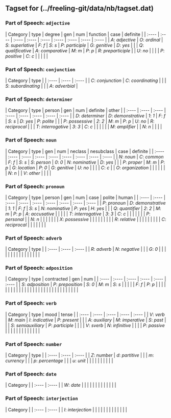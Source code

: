 ## Tagset for (../freeling-git/data/nb/tagset.dat)

### Part of Speech: `adjective`
| Category | type | degree | gen | num | function | case | definite |
| :----  | :---- | :---- | :---- | :---- | :---- | :---- | :---- | :---- |
 | *A*: _adjective_ | *O*: _ordinal_ | *S*: _superlative_ | *F*: _f_ | *S*: _s_ | *P*: _participle_ | *G*: _genitive_ | *D*: _yes_ |
 |  | *Q*: _qualificative_ | *A*: _comparative_ | *M*: _m_ | *P*: _p_ | *R*: _preparticiple_ |  | *U*: _no_ |
 |  |  | *P*: _positive_ | *C*: _c_ |  |  |  |  |
### Part of Speech: `conjunction`
| Category | type |
| :----  | :---- | :---- |
 | *C*: _conjunction_ | *C*: _coordinating_ |
 |  | *S*: _subordinating_ |
 |  | *A*: _adverbial_ |
### Part of Speech: `determiner`
| Category | type | person | gen | num | definite | other |
| :----  | :---- | :---- | :---- | :---- | :---- | :---- | :---- |
 | *D*: _determiner_ | *D*: _demonstrative_ | *1*: _1_ | *F*: _f_ | *S*: _s_ | *D*: _yes_ | *P*: _polite_ |
 |  | *P*: _possessive_ | *2*: _2_ | *M*: _m_ | *P*: _p_ | *U*: _no_ | *R*: _reciprocal_ |
 |  | *T*: _interrogative_ | *3*: _3_ | *C*: _c_ |  |  |  |
 |  | *M*: _amplifier_ |  | *N*: _n_ |  |  |  |
### Part of Speech: `noun`
| Category | type | gen | num | neclass | nesubclass | case | definite |
| :----  | :---- | :---- | :---- | :---- | :---- | :---- | :---- | :---- |
 | *N*: _noun_ | *C*: _common_ | *F*: _f_ | *S*: _s_ | *S*: _person_ | *0*: _0_ | *N*: _nominative_ | *D*: _yes_ |
 |  | *P*: _proper_ | *M*: _m_ | *P*: _p_ | *G*: _location_ | *P*: _0_ | *G*: _genitive_ | *U*: _no_ |
 |  |  | *C*: _c_ |  | *O*: _organization_ |  |  |  |
 |  |  | *N*: _n_ |  | *V*: _other_ |  |  |  |
### Part of Speech: `pronoun`
| Category | type | person | gen | num | case | polite | human |
| :----  | :---- | :---- | :---- | :---- | :---- | :---- | :---- | :---- |
 | *P*: _pronoun_ | *D*: _demonstrative_ | *1*: _1_ | *F*: _f_ | *S*: _s_ | *N*: _nominative_ | *P*: _yes_ | *H*: _yes_ |
 |  | *Q*: _quantifier_ | *2*: _2_ | *M*: _m_ | *P*: _p_ | *A*: _accusative_ |  |  |
 |  | *T*: _interrogative_ | *3*: _3_ | *C*: _c_ |  |  |  |  |
 |  | *P*: _personal_ |  | *N*: _n_ |  |  |  |  |
 |  | *X*: _possessive_ |  |  |  |  |  |  |
 |  | *R*: _relative_ |  |  |  |  |  |  |
 |  | *C*: _reciprocal_ |  |  |  |  |  |  |
### Part of Speech: `adverb`
| Category | type |
| :----  | :---- | :---- |
 | *R*: _adverb_ | *N*: _negative_ |
 |  | *G*: _0_ |
 |  |  |
 |  |  |
 |  |  |
 |  |  |
 |  |  |
### Part of Speech: `adposition`
| Category | type | contracted | gen | num |
| :----  | :---- | :---- | :---- | :---- | :---- |
 | *S*: _adposition_ | *P*: _preposition_ | *S*: _0_ | *M*: _m_ | *S*: _s_ |
 |  |  |  | *F*: _f_ | *P*: _p_ |
 |  |  |  |  |  |
 |  |  |  |  |  |
 |  |  |  |  |  |
 |  |  |  |  |  |
 |  |  |  |  |  |
### Part of Speech: `verb`
| Category | type | mood | tense |
| :----  | :---- | :---- | :---- | :---- |
 | *V*: _verb_ | *M*: _main_ | *I*: _indicative_ | *P*: _present_ |
 |  | *A*: _auxiliary_ | *M*: _imperative_ | *S*: _past_ |
 |  | *S*: _semiauxiliary_ | *P*: _participle_ |  |
 |  | *V*: _sverb_ | *N*: _infinitive_ |  |
 |  | *P*: _passive_ |  |  |
 |  |  |  |  |
 |  |  |  |  |
### Part of Speech: `number`
| Category | type |
| :----  | :---- | :---- |
 | *Z*: _number_ | *d*: _partitive_ |
 |  | *m*: _currency_ |
 |  | *p*: _percentage_ |
 |  | *u*: _unit_ |
 |  |  |
 |  |  |
 |  |  |
### Part of Speech: `date`
| Category |
| :----  | :---- |
 | *W*: _date_ |
 |  |
 |  |
 |  |
 |  |
 |  |
 |  |
### Part of Speech: `interjection`
| Category |
| :----  | :---- |
 | *I*: _interjection_ |
 |  |
 |  |
 |  |
 |  |
 |  |
 |  |
